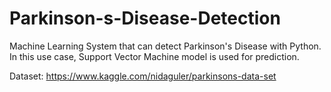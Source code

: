 # Parkinson-s-Disease-Detection
Machine Learning System that can detect Parkinson's Disease with Python. In this use case, Support Vector Machine model is used for prediction. 


Dataset: https://www.kaggle.com/nidaguler/parkinsons-data-set

